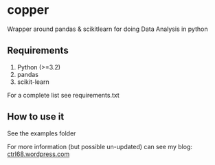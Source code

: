 copper
======

Wrapper around pandas & scikitlearn for doing Data Analysis in python

Requirements
------------

1. Python (>=3.2)
2. pandas
3. scikit-learn

For a complete list see requirements.txt

How to use it
-------------

See the examples folder

For more information (but possible un-updated) can see my blog: [ctrl68.wordpress.com](http://ctrl68.wordpress.com/category/python/copper-python/)
